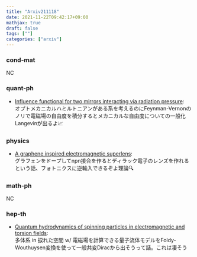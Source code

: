 ```yaml
---
title: "Arxiv211118"
date: 2021-11-22T09:42:17+09:00
mathjax: true
draft: false
tags: [""]
categories: ["arxiv"]
---
```

### cond-mat
NC


### quant-ph
- [Influence functional for two mirrors interacting via radiation pressure](https://arxiv.org/abs/2111.11065):  
オプトメカニカルハミルトニアンがある系を考えるのにFeynman-Vernonのノリで電磁場の自由度を積分するとメカニカルな自由度についての一般化Langevinが出るよ:chart_with_upwards_trend:


### physics
- [A graphene inspired electromagnetic superlens](https://arxiv.org/abs/2111.10814):  
グラフェンをドープしてnpn接合を作るとディラック電子のレンズを作れるという話、フォトニクスに逆輸入できるぞよ理論🔍


### math-ph
NC


### hep-th
- [Quantum hydrodynamics of spinning particles in electromagnetic and torsion fields](https://arxiv.org/abs/2111.10623):  
多体系 in 捩れた空間 w/ 電磁場を計算できる量子流体モデルをFoldy-Wouthuysen変換を使って一般共変Diracから出そうって話。これは凄そう
